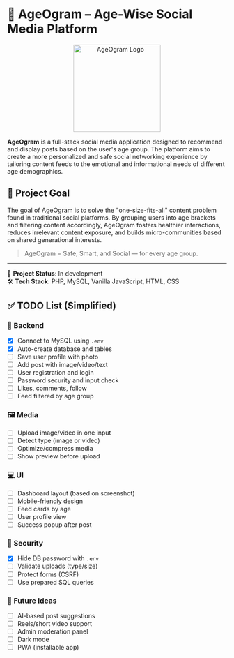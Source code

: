 # 🧓 AgeOgram – Age-Wise Social Media Platform

<p align="center">
  <img src="https://i.ibb.co/1fmqqMKt/AgeOgram.png" alt="AgeOgram Logo" width="200"/>
</p>

**AgeOgram** is a full-stack social media application designed to recommend and display posts based on the user's age group. The platform aims to create a more personalized and safe social networking experience by tailoring content feeds to the emotional and informational needs of different age demographics.

## 🎯 Project Goal

The goal of AgeOgram is to solve the "one-size-fits-all" content problem found in traditional social platforms. By grouping users into age brackets and filtering content accordingly, AgeOgram fosters healthier interactions, reduces irrelevant content exposure, and builds micro-communities based on shared generational interests.

> AgeOgram = Safe, Smart, and Social — for every age group.

---

🚧 **Project Status**: In development  
🛠️ **Tech Stack**: PHP, MySQL, Vanilla JavaScript, HTML, CSS


## ✅ TODO List (Simplified)

### 🔌 Backend
- [x] Connect to MySQL using `.env`
- [x] Auto-create database and tables
- [ ] Save user profile with photo
- [ ] Add post with image/video/text
- [ ] User registration and login
- [ ] Password security and input check
- [ ] Likes, comments, follow
- [ ] Feed filtered by age group

### 🖼️ Media
- [ ] Upload image/video in one input
- [ ] Detect type (image or video)
- [ ] Optimize/compress media
- [ ] Show preview before upload

### 💻 UI
- [ ] Dashboard layout (based on screenshot)
- [ ] Mobile-friendly design
- [ ] Feed cards by age
- [ ] User profile view
- [ ] Success popup after post

### 🔐 Security
- [x] Hide DB password with `.env`
- [ ] Validate uploads (type/size)
- [ ] Protect forms (CSRF)
- [ ] Use prepared SQL queries

### 🌟 Future Ideas
- [ ] AI-based post suggestions
- [ ] Reels/short video support
- [ ] Admin moderation panel
- [ ] Dark mode
- [ ] PWA (installable app)
